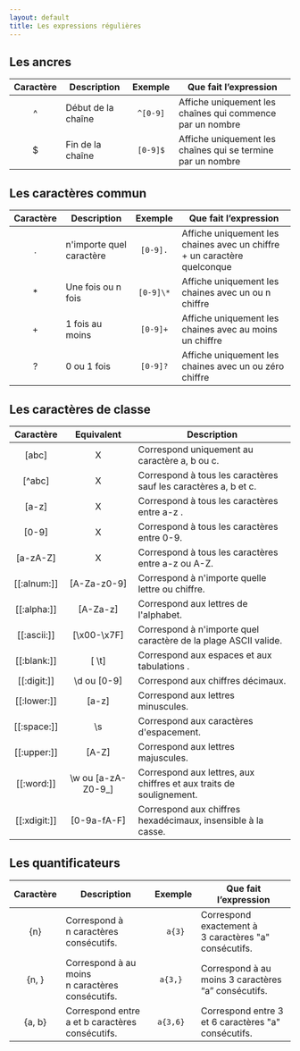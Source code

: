 ```yaml
---
layout: default
title: Les expressions régulières
---
```


## Les ancres

| Caractère | Description        | Exemple  | Que fait l’expression                                       |
| :-------: | ------------------ | :------: | ----------------------------------------------------------- |
|     ^     | Début de la chaîne | `^[0-9]` | Affiche uniquement les chaînes qui commence par un nombre   |
|     $     | Fin de la chaîne   | `[0-9]$` | Affiche uniquement les chaînes qui se termine par un nombre |

## Les caractères commun

| Caractère | Description              |  Exemple  | Que fait l’expression                                                    |
| :-------: | ------------------------ | :-------: | ------------------------------------------------------------------------ |
|     .     | n'importe quel caractère | `[0-9].`  | Affiche uniquement les chaines avec un chiffre + un caractère quelconque |
|    \*     | Une fois ou n fois       | `[0-9]\*` | Affiche uniquement les chaines avec un ou n chiffre                      |
|     +     | 1 fois au moins          | `[0-9]+`  | Affiche uniquement les chaines avec au moins un chiffre                  |
|     ?     | 0 ou 1 fois              | `[0-9]?`  | Affiche uniquement les chaines avec un ou zéro chiffre                   |

## Les caractères de classe

|   Caractère    |     Equivalent      | Description                                                         |
| :------------: | :-----------------: | ------------------------------------------------------------------- |
|     [abc]      |          X          | Correspond uniquement au caractère a, b ou c.                       |
|    [\^abc]     |          X          | Correspond à tous les caractères sauf les caractères a, b et c.     |
|     [a-z]      |          X          | Correspond à tous les caractères entre a-z .                        |
|     [0-9]      |          X          | Correspond à tous les caractères entre 0-9.                         |
|    [a-zA-Z]    |          X          | Correspond à tous les caractères entre a-z ou A-Z.                  |
| [\[:alnum:]\]  |     [A-Za-z0-9]     | Correspond à n'importe quelle lettre ou chiffre.                    |
| [\[:alpha:]\]  |      [A-Za-z]       | Correspond aux lettres de l'alphabet.                               |
| [\[:ascii:]\]  |     [\x00-\x7F]     | Correspond à n'importe quel caractère de la plage ASCII valide.     |
| [\[:blank:]\]  |        [ \t]        | Correspond aux espaces et aux tabulations .                         |
| [\[:digit:]\]  |     \d ou [0-9]     | Correspond aux chiffres décimaux.                                   |
| [\[:lower:]\]  |        [a-z]        | Correspond aux lettres minuscules.                                  |
| [\[:space:]\]  |         \\s         | Correspond aux caractères d'espacement.                             |
| [\[:upper:]\]  |        [A-Z]        | Correspond aux lettres majuscules.                                  |
|  [\[:word:]\]  | \\w ou [a-zA-Z0-9_] | Correspond aux lettres, aux chiffres et aux traits de soulignement. |
| [\[:xdigit:]\] |     [0-9a-fA-F]     | Correspond aux chiffres hexadécimaux, insensible à la casse.        |

## Les quantificateurs

| Caractère | Description                                     |  Exemple  | Que fait l’expression                                 |
| :-------: | ----------------------------------------------- | :-------: | ----------------------------------------------------- |
|    {n}    | Correspond à n caractères consécutifs.          |  ` a{3}`  | Correspond exactement à 3 caractères "a" consécutifs. |
|   {n, }   | Correspond à au moins n caractères consécutifs. | `a{3,} `  | Correspond à au moins 3 caractères “a” consécutifs.   |
|  {a, b}   | Correspond entre a et b caractères consécutifs. | `a{3,6} ` | Correspond entre 3 et 6 caractères "a" consécutifs.   |
